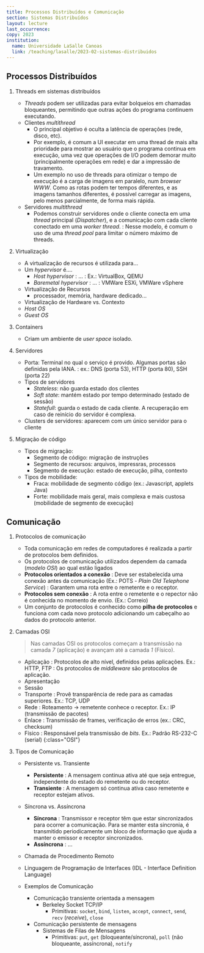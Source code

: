 ```yaml
---
title: Processos Distribuídos e Comunicação
section: Sistemas Distribuídos
layout: lecture
last_occurrence: 
copy: 2023
institution:
  name: Universidade LaSalle Canoas
  link: /teaching/lasalle/2023-02-sistemas-distribuidos
---
```

<style>
ul.OSI { counter-set: camada_osi 8; }
ul.OSI li::marker {
    content: counter(camada_osi, number) ". " ;
    font-weight: 600;
}
ul.OSI li {
    counter-increment: camada_osi -1;
    display: list-item;
}
</style>

## Processos Distribuídos

1. Threads em sistemas distribuídos
    * _Threads_ podem ser utilizadas para evitar bolqueios em chamadas bloqueantes, permitindo que outras ações do programa continuem executando.
    * Clientes _multithread_
        * O principal objetivo é oculta a latência de operações (rede, disco, etc).
        * Por exemplo, é comum a UI executar em uma thread de mais alta prioridade para mostrar ao usuário que o programa continua em execução, uma vez que operações de I/O podem demorar muito (principalmente operações em rede) e dar a impressão de travamento.
        * Um exemplo no uso de threads para otimizar o tempo de execução é a carga de imagens em paralelo, num _browser WWW_. Como as rotas podem ter tempos diferentes, e as imagens tamanhos diferentes, é possível carregar as imagens, pelo menos parcialmente, de forma mais rápida.
    * Servidores _multithread_
        * Podemos construir servidores onde o cliente conecta em uma _thread_ principal (_Dispatcher_), e a comunicação com cada cliente conectado em uma _worker thread_.
            : Nesse modelo, é comum o uso de uma _thread pool_ para limitar o número máximo de threads.

2. Virtualização
    * A virtualização de recursos é utilizada para...
    * Um _hypervisor_ é....
        * _Host hypervisor_
            : ...
            : Ex.: VirtualBox, QEMU
        * _Baremetal hypervisor_
            : ...
            : VMWare ESXi, VMWare vSphere
    * Virtualização de Recursos
        * processador, memória, hardware dedicado...
    * Virtualização de Hardware vs. Contexto
    * _Host OS_
    * _Guest OS_

3. Containers
    * Criam um ambiente de _user space_ isolado.

4. Servidores
    * Porta: Terminal no qual o serviço é provido. Algumas portas são definidas pela IANA.
        : ex.: DNS (porta 53), HTTP (porta 80), SSH (porta 22)
    * Tipos de servidores
        * _Stateless_: não guarda estado dos clientes
        * _Soft state_: mantém estado por tempo determinado (estado de sessão)
        * _Statefull_: guarda o estado de cada cliente. A recuperação em caso de reinício do servidor é complexa.
    * Clusters de servidores: aparecem com um único servidor para o cliente

5. Migração de código
    * Tipos de migração:
        * Segmento de código: migração de instruções
        * Segmento de recursos: arquivos, impressras, processos
        * Segmento de execução: estado de execução, pilha, contexto
    * Tipos de mobilidade:
        * Fraca: mobilidade de segmento código (ex.: Javascript, applets Java)
        * Forte: mobilidade mais geral, mais complexa e mais custosa (mobilidade de segmento de execução)

## Comunicação

1. Protocolos de comunicação
    * Toda comunicação em redes de computadores é realizada a partir de protocolos bem definidos.
    * Os protocolos de comunicação utilizados dependem da camada (_modelo OSI_) ao qual estão ligados
    * **Protocolos orientados a conexão**
    : Deve ser estabelecida uma conexão antes da comunicação (Ex.: POTS - _Plain Old Telephone Service_)
    : Garantem uma rota entre o remetente e o receptor.
    * **Protocolos sem conexão**
    : A rota entre o remetente e o repector não é conhecida no momento de envio. (Ex.: Correio)
    * Um conjunto de protocolos é conhecido como **pilha de protocolos** e funciona com cada novo protocolo adicionando um cabeçalho ao dados do protocolo anterior.

2. Camadas OSI
    > Nas camadas OSI os protocolos começam a transmissão na camada _7_ (aplicação) e avançam até a camada _1_ (Físico).
    
    * Aplicação
        : Protocolos de alto nível, definidos pelas aplicações. Ex.: HTTP, FTP
        : Os protocolos de _middleware_ são protocolos de aplicação.
    * Apresentação
    * Sessão
    * Transporte
        : Provê transparência de rede para as camadas superiores. Ex.: TCP, UDP
    * Rede
        : Roteamento $\rightarrow$ remetente conhece o receptor. Ex.: IP (transmissão de pacotes)
    * Enlace
        : Transmissão de frames, verificação de erros (ex.: CRC, checksum)
    * Físico
        : Responsável pela transmissão de _bits_. Ex.: Padrão RS-232-C (serial)
    {:class="OSI"}

3. Tipos de Comunicação
    * Persistente vs. Transiente
        * **Persistente**
        : A mensagem continua ativa até que seja entregue, independente do estado do remetente ou do receptor.
        * **Transiente**
        : A mensagem só continua ativa caso remetente e receptor estejam ativos.
    * Síncrona vs. Assíncrona
        * **Síncrona**
        : Transmissor e receptor têm que estar sincronizados para ocorrer a comunicação. Para se manter esta sincronia, é transmitido periodicamente um bloco de informação que ajuda a manter o emissor e receptor sincronizados.
        * **Assíncrona**
        : ...

    * Chamada de Procedimento Remoto
    * Linguagem de Programação de Interfaces (IDL - Interface Definition Language)

    * Exemplos de Comunicação
        * Comunicação transiente orientada a mensagem
            * Berkeley Socket TCP/IP
                * Primitivas: `socket`, `bind`, `listen`, `accept`, `connect`, `send`,  `recv` (_receive_), `close`
        * Comunicação persistente de mensagens
            * Sistemas de Filas de Mensagens
                * Primitivas: `put`, `get` (bloqueante/síncrona), `poll` (não bloqueante, assíncrona), `notify`
